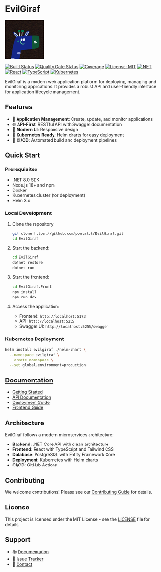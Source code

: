 # EvilGiraf

![EvilGiraf Logo](evil_giraf.png)

[![Build Status](https://github.com/pontatot/EvilGiraf/workflows/CI/badge.svg)](https://github.com/pontatot/EvilGiraf/actions)
[![Quality Gate Status](https://sonarqube.pyxis.dopolytech.fr/api/project_badges/measure?project=EvilGiraf&metric=alert_status&token=sqb_9ceeb0bfabc24db35ecbd7d70c7e1bab0b55914d)](https://sonarqube.pyxis.dopolytech.fr/dashboard?id=EvilGiraf)
[![Coverage](https://sonarqube.pyxis.dopolytech.fr/api/project_badges/measure?project=EvilGiraf&metric=coverage&token=sqb_9ceeb0bfabc24db35ecbd7d70c7e1bab0b55914d)](https://sonarqube.pyxis.dopolytech.fr/dashboard?id=EvilGiraf)
[![License: MIT](https://img.shields.io/badge/License-MIT-yellow.svg)](https://opensource.org/licenses/MIT)
[![.NET](https://img.shields.io/badge/.NET%208.0-512BD4?style=flat&logo=.net&logoColor=white)](https://dotnet.microsoft.com/download/dotnet/8.0)
[![React](https://img.shields.io/badge/React-20232A?style=flat&logo=react&logoColor=61DAFB)](https://reactjs.org/)
[![TypeScript](https://img.shields.io/badge/TypeScript-007ACC?style=flat&logo=typescript&logoColor=white)](https://www.typescriptlang.org/)
[![Kubernetes](https://img.shields.io/badge/Kubernetes-326CE5?style=flat&logo=kubernetes&logoColor=white)](https://kubernetes.io/)

EvilGiraf is a modern web application platform for deploying, managing and monitoring applications. It provides a robust API and user-friendly interface for application lifecycle management.

## Features

- 🚀 **Application Management**: Create, update, and monitor applications
- 🌐 **API-First**: RESTful API with Swagger documentation
- 🎨 **Modern UI**: Responsive design
- 🚢 **Kubernetes Ready**: Helm charts for easy deployment
- 🔄 **CI/CD**: Automated build and deployment pipelines

## Quick Start

### Prerequisites

- .NET 8.0 SDK
- Node.js 18+ and npm
- Docker
- Kubernetes cluster (for deployment)
- Helm 3.x

### Local Development

1. Clone the repository:

   ```bash
   git clone https://github.com/pontatot/EvilGiraf.git
   cd EvilGiraf
   ```

2. Start the backend:

   ```bash
   cd EvilGiraf
   dotnet restore
   dotnet run
   ```

3. Start the frontend:

   ```bash
   cd EvilGiraf.Front
   npm install
   npm run dev
   ```

4. Access the application:
   - Frontend: `http://localhost:5173`
   - API: `http://localhost:5255`
   - Swagger UI: `http://localhost:5255/swagger`

### Kubernetes Deployment

```bash
helm install evilgiraf ./helm-chart \
  --namespace evilgiraf \
  --create-namespace \
  --set global.environment=production
```

## [Documentation](docs/README.md)

- [Getting Started](docs/getting-started/README.md)
- [API Documentation](docs/api/README.md)
- [Deployment Guide](docs/deployment/README.md)
- [Frontend Guide](docs/frontend/README.md)

## Architecture

EvilGiraf follows a modern microservices architecture:

- **Backend**: .NET Core API with clean architecture
- **Frontend**: React with TypeScript and Tailwind CSS
- **Database**: PostgreSQL with Entity Framework Core
- **Deployment**: Kubernetes with Helm charts
- **CI/CD**: GitHub Actions

## Contributing

We welcome contributions! Please see our [Contributing Guide](docs/CONTRIBUTING.md) for details.

## License

This project is licensed under the MIT License - see the [LICENSE](LICENSE) file for details.

## Support

- 📚 [Documentation](docs/README.md)
- 🐛 [Issue Tracker](https://github.com/pontatot/EvilGiraf/issues)
- 📧 [Contact](mailto:pontatot@gmail.com)

